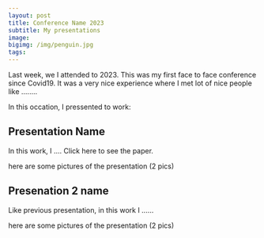 ```yaml
---
layout: post
title: Conference Name 2023
subtitle: My presentations
image: 
bigimg: /img/penguin.jpg
tags: 
---
```


Last week, we I attended to <conference name> 2023. This was my first face to face conference since Covid19.
It was a very nice experience where I met lot of nice people like ........

In this occation, I pressented to work:

## Presentation Name

In this work, I ....<abstract>
Click here to see the paper.

here are some pictures of the presentation (2 pics) 


## Presenation 2 name

Like previous presentation, in this work I ......

here are some pictures of the presentation (2 pics) 

